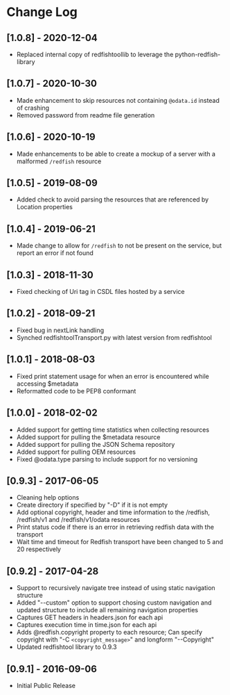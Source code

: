 # Change Log

## [1.0.8] - 2020-12-04
- Replaced internal copy of redfishtoollib to leverage the python-redfish-library

## [1.0.7] - 2020-10-30
- Made enhancement to skip resources not containing `@odata.id` instead of crashing
- Removed password from readme file generation

## [1.0.6] - 2020-10-19
- Made enhancements to be able to create a mockup of a server with a malformed `/redfish` resource

## [1.0.5] - 2019-08-09
- Added check to avoid parsing the resources that are referenced by Location properties

## [1.0.4] - 2019-06-21
- Made change to allow for `/redfish` to not be present on the service, but report an error if not found

## [1.0.3] - 2018-11-30
- Fixed checking of Uri tag in CSDL files hosted by a service

## [1.0.2] - 2018-09-21
- Fixed bug in nextLink handling
- Synched redfishtoolTransport.py with latest version from redfishtool

## [1.0.1] - 2018-08-03
- Fixed print statement usage for when an error is encountered while accessing $metadata
- Reformatted code to be PEP8 conformant

## [1.0.0] - 2018-02-02
- Added support for getting time statistics when collecting resources
- Added support for pulling the $metadata resource
- Added support for pulling the JSON Schema repository
- Added support for pulling OEM resources
- Fixed @odata.type parsing to include support for no versioning

## [0.9.3] - 2017-06-05
- Cleaning help options
- Create directory if specified by "-D" if it is not empty
- Add optional copyright, header and time information to the /redfish, /redfish/v1 and /redfish/v1/odata resources
- Print status code if there is an error in retrieving redfish data with the transport
- Wait time and timeout for Redfish transport have been changed to 5 and 20 respectively

## [0.9.2] - 2017-04-28
- Support to recursively navigate tree instead of using static navigation structure
- Added "--custom" option to support chosing custom navigation and updated structure to include all remaining navigation properties
- Captures GET headers in headers.json for each api
- Captures execution time in time.json for each api
- Adds @redfish.copyright property to each resource; Can specify copyright with "-C `<copyright_message>`" and longform "--Copyright"
- Updated redfishtool library to 0.9.3

## [0.9.1] - 2016-09-06
- Initial Public Release
